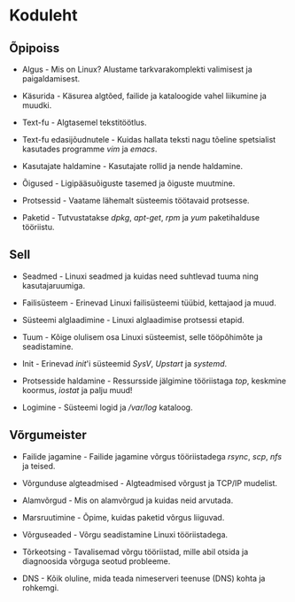 # Koduleht

## Õpipoiss

* Algus - Mis on Linux? Alustame tarkvarakomplekti valimisest ja paigaldamisest.

* Käsurida - Käsurea algtõed, failide ja kataloogide vahel liikumine ja muudki.

* Text-fu - Algtasemel tekstitöötlus.

* Text-fu edasijõudnutele - Kuidas hallata teksti nagu tõeline spetsialist kasutades programme <i>vim</i> ja <i>emacs</i>.

* Kasutajate haldamine - Kasutajate rollid ja nende haldamine.

* Õigused - Ligipääsuõiguste tasemed ja õiguste muutmine.

* Protsessid - Vaatame lähemalt süsteemis töötavaid protsesse.

* Paketid - Tutvustatakse <i>dpkg</i>, <i>apt-get</i>, <i>rpm</i> ja <i>yum</i> paketihalduse tööriistu.

## Sell

* Seadmed - Linuxi seadmed ja kuidas need suhtlevad tuuma ning kasutajaruumiga.

* Failisüsteem - Erinevad Linuxi failisüsteemi tüübid, kettajaod ja muud.

* Süsteemi alglaadimine - Linuxi alglaadimise protsessi etapid.

* Tuum - Kõige olulisem osa Linuxi süsteemist, selle tööpõhimõte ja seadistamine.

* Init - Erinevad <i>init</i>'i süsteemid <i>SysV</i>, <i>Upstart</i> ja <i>systemd</i>.

* Protsesside haldamine - Ressursside jälgimine tööriistaga <i>top</i>, keskmine koormus, <i>iostat</i> ja palju muud!

* Logimine - Süsteemi logid ja <i>/var/log</i> kataloog.

## Võrgumeister

* Failide jagamine - Failide jagamine võrgus tööriistadega <i>rsync</i>, <i>scp</i>, <i>nfs</i> ja teised.

* Võrgunduse algteadmised - Algteadmised võrgust ja TCP/IP mudelist.

* Alamvõrgud - Mis on alamvõrgud ja kuidas neid arvutada.

* Marsruutimine - Õpime, kuidas paketid võrgus liiguvad.

* Võrguseaded - Võrgu seadistamine Linuxi tööriistadega.

* Tõrkeotsing - Tavalisemad võrgu tööriistad, mille abil otsida ja diagnoosida võrguga seotud probleeme.

* DNS - Kõik oluline, mida teada nimeserveri teenuse (DNS) kohta ja rohkemgi.
